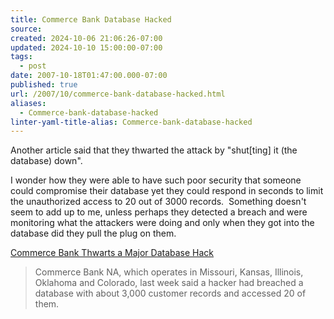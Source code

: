 ```yaml
---
title: Commerce Bank Database Hacked
source: 
created: 2024-10-06 21:06:26-07:00
updated: 2024-10-10 15:00:00-07:00
tags:
  - post
date: 2007-10-18T01:47:00.000-07:00
published: true
url: /2007/10/commerce-bank-database-hacked.html
aliases:
  - Commerce-bank-database-hacked
linter-yaml-title-alias: Commerce-bank-database-hacked
---
```



Another article said that they thwarted the attack by "shut\[ting\] it (the database) down".  
  
I wonder how they were able to have such poor security that someone could compromise their database yet they could respond in seconds to limit the unauthorized access to 20 out of 3000 records.  Something doesn't seem to add up to me, unless perhaps they detected a breach and were monitoring what the attackers were doing and only when they got into the database did they pull the plug on them.  
  
[Commerce Bank Thwarts a Major Database Hack](http://computerworld.com/action/article.do?command=viewArticleBasic&taxonomyName=security&articleId=305311&taxonomyId=17&intsrc=kc_top)  

> Commerce Bank NA, which operates in Missouri, Kansas, Illinois, Oklahoma and Colorado, last week said a hacker had breached a database with about 3,000 customer records and accessed 20 of them.